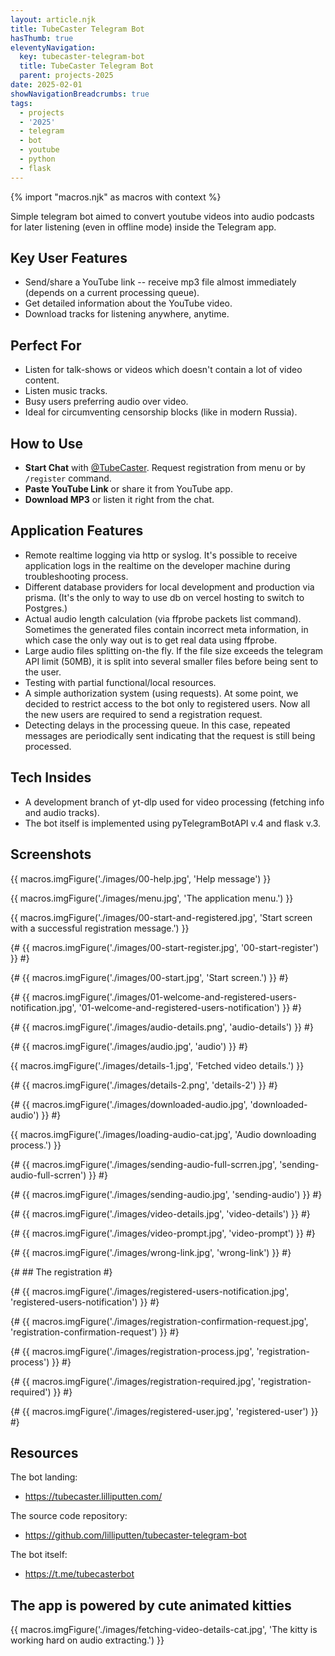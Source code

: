 ```yaml
---
layout: article.njk
title: TubeCaster Telegram Bot
hasThumb: true
eleventyNavigation:
  key: tubecaster-telegram-bot
  title: TubeCaster Telegram Bot
  parent: projects-2025
date: 2025-02-01
showNavigationBreadcrumbs: true
tags:
  - projects
  - '2025'
  - telegram
  - bot
  - youtube
  - python
  - flask
---
```


<!--
@changed 2025.03.20, 01:50
-->

{% import "macros.njk" as macros with context %}

Simple telegram bot aimed to convert youtube videos into audio podcasts for later listening (even in offline mode) inside the Telegram app.

## Key User Features

- Send/share a YouTube link -- receive mp3 file almost immediately (depends on a current processing queue).
- Get detailed information about the YouTube video.
- Download tracks for listening anywhere, anytime.

## Perfect For

- Listen for talk-shows or videos which doesn't contain a lot of video content.
- Listen music tracks.
- Busy users preferring audio over video.
- Ideal for circumventing censorship blocks (like in modern Russia).

## How to Use

- **Start Chat** with [@TubeCaster](https://t.me/tubecasterbot). Request registration from menu or by `/register` command.
- **Paste YouTube Link** or share it from YouTube app.
- **Download MP3** or listen it right from the chat.

## Application Features

- Remote realtime logging via http or syslog. It's possible to receive application logs in the realtime on the developer machine during troubleshooting process.
- Different database providers for local development and production via prisma. (It's the only to way to use db on vercel hosting to switch to Postgres.)
- Actual audio length calculation (via ffprobe packets list command). Sometimes the generated files contain incorrect meta information, in which case the only way out is to get real data using ffprobe.
- Large audio files splitting on-the fly. If the file size exceeds the telegram API limit (50MB), it is split into several smaller files before being sent to the user.
- Testing with partial functional/local resources.
- A simple authorization system (using requests). At some point, we decided to restrict access to the bot only to registered users. Now all the new users are required to send a registration request.
- Detecting delays in the processing queue. In this case, repeated messages are periodically sent indicating that the request is still being processed.

## Tech Insides

- A development branch of yt-dlp used for video processing (fetching info and audio tracks).
- The bot itself is implemented using pyTelegramBotAPI v.4 and flask v.3.

## Screenshots

{{ macros.imgFigure('./images/00-help.jpg', 'Help message') }}

{{ macros.imgFigure('./images/menu.jpg', 'The application menu.') }}

{{ macros.imgFigure('./images/00-start-and-registered.jpg', 'Start screen with a successful registration message.') }}

{# {{ macros.imgFigure('./images/00-start-register.jpg', '00-start-register') }} #}

{# {{ macros.imgFigure('./images/00-start.jpg', 'Start screen.') }} #}

{# {{ macros.imgFigure('./images/01-welcome-and-registered-users-notification.jpg', '01-welcome-and-registered-users-notification') }} #}

{# {{ macros.imgFigure('./images/audio-details.png', 'audio-details') }} #}

{# {{ macros.imgFigure('./images/audio.jpg', 'audio') }} #}

{{ macros.imgFigure('./images/details-1.jpg', 'Fetched video details.') }}

{# {{ macros.imgFigure('./images/details-2.png', 'details-2') }} #}

{# {{ macros.imgFigure('./images/downloaded-audio.jpg', 'downloaded-audio') }} #}

{{ macros.imgFigure('./images/loading-audio-cat.jpg', 'Audio downloading process.') }}

{# {{ macros.imgFigure('./images/sending-audio-full-scrren.jpg', 'sending-audio-full-scrren') }} #}

{# {{ macros.imgFigure('./images/sending-audio.jpg', 'sending-audio') }} #}

{# {{ macros.imgFigure('./images/video-details.jpg', 'video-details') }} #}

{# {{ macros.imgFigure('./images/video-prompt.jpg', 'video-prompt') }} #}

{# {{ macros.imgFigure('./images/wrong-link.jpg', 'wrong-link') }} #}

{# ## The registration #}

{# {{ macros.imgFigure('./images/registered-users-notification.jpg', 'registered-users-notification') }} #}

{# {{ macros.imgFigure('./images/registration-confirmation-request.jpg', 'registration-confirmation-request') }} #}

{# {{ macros.imgFigure('./images/registration-process.jpg', 'registration-process') }} #}

{# {{ macros.imgFigure('./images/registration-required.jpg', 'registration-required') }} #}

{# {{ macros.imgFigure('./images/registered-user.jpg', 'registered-user') }} #}

## Resources

The bot landing:

- https://tubecaster.lilliputten.com/

The source code repository:

- https://github.com/lilliputten/tubecaster-telegram-bot

The bot itself:

- https://t.me/tubecasterbot

## The app is powered by cute animated kitties

{{ macros.imgFigure('./images/fetching-video-details-cat.jpg', 'The kitty is working hard on audio extracting.') }}

